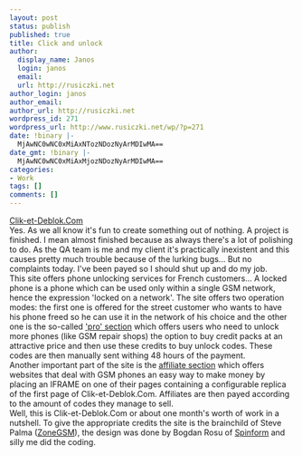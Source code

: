 ```yaml
---
layout: post
status: publish
published: true
title: Click and unlock
author:
  display_name: Janos
  login: janos
  email: 
  url: http://rusiczki.net
author_login: janos
author_email: 
author_url: http://rusiczki.net
wordpress_id: 271
wordpress_url: http://www.rusiczki.net/wp/?p=271
date: !binary |-
  MjAwNC0wNC0xMiAxNTozNDozNyArMDIwMA==
date_gmt: !binary |-
  MjAwNC0wNC0xMiAxMjozNDozNyArMDIwMA==
categories:
- Work
tags: []
comments: []
---
```

<p><a href="http://www.clik-et-deblok.com">Clik-et-Deblok.Com</a><br />
Yes. As we all know it's fun to create something out of nothing. A project is finished. I mean almost finished because as always there's a lot of polishing to do. As the QA team is me and my client it's practically inexistent and this causes pretty much trouble because of the lurking bugs... But no complaints today. I've been payed so I should shut up and do my job.<br />
This site offers phone unlocking services for French customers... A locked phone is a phone which can be used only within a single GSM network, hence the expression 'locked on a network'. The site offers two operation modes: the first one is offered for the street customer who wants to have his phone freed so he can use it in the network of his choice and the other one is the so-called <a href="http://www.clik-et-deblok.com/pro.php">'pro' section</a> which offers users who need to unlock more phones (like GSM repair shops) the option to buy credit packs at an attractive price and then use these credits to buy unlock codes. These codes are then manually sent withing 48 hours of the payment.<br />
Another important part of the site is the <a href="http://www.clik-et-deblok.com/affiliate.php">affiliate section</a> which offers websites that deal with GSM phones an easy way to make money by placing an IFRAME on one of their pages containing a configurable replica of the first page of Clik-et-Deblok.Com. Affiliates are then payed according to the amount of codes they manage to sell.<br />
Well, this is Clik-et-Deblok.Com or about one month's worth of work in a nutshell. To give the appropriate credits the site is the brainchild of Steve Palma (<a href="http://www.zonegsm.com">ZoneGSM</a>), the design was done by Bogdan Rosu of <a href="http://www.spinform.ro">Spinform</a> and silly me did the coding.</p>
